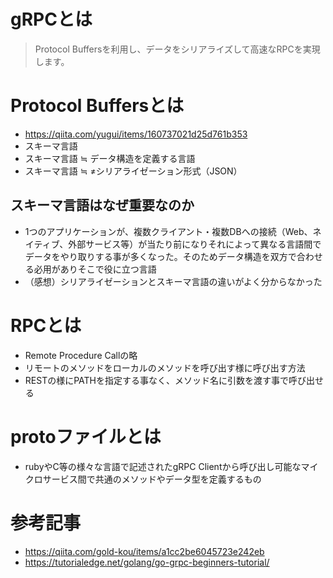 # gRPCとは
>Protocol Buffersを利用し、データをシリアライズして高速なRPCを実現します。

# Protocol Buffersとは
- https://qiita.com/yugui/items/160737021d25d761b353
- スキーマ言語 
- スキーマ言語 ≒ データ構造を定義する言語
- スキーマ言語 ≒ ≠シリアライゼーション形式（JSON）
## スキーマ言語はなぜ重要なのか
- 1つのアプリケーションが、複数クライアント・複数DBへの接続（Web、ネイティブ、外部サービス等）が当たり前になりそれによって異なる言語間でデータをやり取りする事が多くなった。そのためデータ構造を双方で合わせる必用がありそこで役に立つ言語
- （感想）シリアライゼーションとスキーマ言語の違いがよく分からなかった

# RPCとは
- Remote Procedure Callの略
- リモートのメソッドをローカルのメソッドを呼び出す様に呼び出す方法
- RESTの様にPATHを指定する事なく、メソッド名に引数を渡す事で呼び出せる

# protoファイルとは
- rubyやC等の様々な言語で記述されたgRPC Clientから呼び出し可能なマイクロサービス間で共通のメソッドやデータ型を定義するもの

# 参考記事
- https://qiita.com/gold-kou/items/a1cc2be6045723e242eb
- https://tutorialedge.net/golang/go-grpc-beginners-tutorial/

